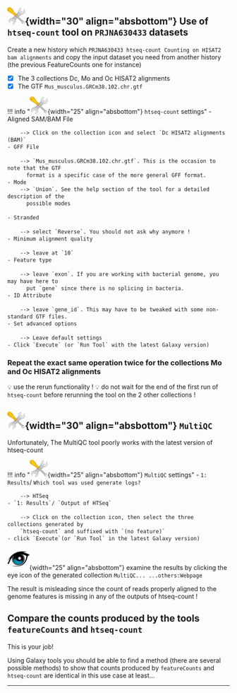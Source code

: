 ## ![](images/tool_small.png){width="30" align="absbottom"} Use of `htseq-count` tool on `PRJNA630433` datasets

Create a new history which `PRJNA630433 htseq-count Counting on HISAT2 bam alignments`
and copy the input dataset you need from another history (the previous FeatureCounts one for instance)

- [x] The 3 collections Dc, Mo and Oc HISAT2 alignments
- [x] The GTF `Mus_musculus.GRCm38.102.chr.gtf`

!!! info "![](images/tool_small.png){width="25" align="absbottom"} `htseq-count` settings"
    - Aligned SAM/BAM File
        
        --> Click on the collection icon and select `Dc HISAT2 alignments (BAM)`
    - GFF File
        
        --> `Mus_musculus.GRCm38.102.chr.gtf`. This is the occasion to note that the GTF
          format is a specific case of the more general GFF format.
    - Mode
        --> `Union`. See the help section of the tool for a detailed description of the
          possible modes
        
    - Stranded
        
        --> select `Reverse`. You should not ask why anymore !
    - Minimum alignment quality
        
        --> leave at `10`
    - Feature type
        
        --> leave `exon`. If you are working with bacterial genome, you may have here to
          put `gene` since there is no splicing in bacteria.
    - ID Attribute
        
        --> leave `gene_id`. This may have to be tweaked with some non-standard GTF files.
    - Set advanced options
        
        --> Leave default settings
    - Click `Execute` (or `Run Tool` with the latest Galaxy version)

### Repeat the exact same operation twice for the collections Mo and Oc HISAT2 alignments

:bulb: use the rerun functionality !
:bulb: do not wait for the end of the first run of `htseq-count` before rerunning the tool
on the 2 other collections !

## ![](images/tool_small.png){width="30" align="absbottom"} `MultiQC`

Unfortunately, The MultiQC tool poorly works with the latest version of htseq-count

!!! info "![](images/tool_small.png){width="25" align="absbottom"} `MultiQC` settings"
    - `1: Results`/ `Which tool was used generate logs?`
        
        --> HTSeq
    - `1: Results`/ `Output of HTSeq`
        
        --> Click on the collection icon, then select the three collections generated by
        `htseq-count` and suffixed with `(no feature)`
    - click `Execute`(or `Run Tool` in the latest Galaxy version)

![](images/oeil.png){width="25" align="absbottom"} examine the results by clicking the eye
icon of the generated collection `MultiQC... ...others:Webpage`

The result is misleading since the count of reads properly aligned to the genome features
is missing in any of the outputs of htseq-count !

## Compare the counts produced by the tools `featureCounts` and `htseq-count`

This is your job!

Using Galaxy tools you should be able to find a method (there are several
possible methods) to show that counts produced by `featureCounts` and `htseq-count` are
identical in this use case at least...

---

